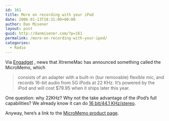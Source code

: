 ```yaml
---
id: 161
title: More on recording with your iPod
date: 2006-01-13T18:31:00+00:00
author: Dan Misener
layout: post
guid: http://danmisener.com/?p=161
permalink: /more-on-recording-with-your-ipod/
categories:
  - Radio
---
```

Via [Engadget](http://engadget.com/2006/01/13/micromemo-adds-16-bit-recording-to-ipod/) , news that XtremeMac has announced something called the MicroMemo, which

> consists of an adapter with a built-in (bur removable) flexible mic, and records 16-bit audio from 5G iPods at 22 KHz. It&#8217;s powered by the iPod and will cost $79.95 when it ships later this year.

One question: why 22KHz? Why not the take advantage of the iPod&#8217;s full capabilities? We already know it can do [16 bit/44.1 KHz/stereo](http://www.apple.com/ipod/specs.html).

Anyway, here&#8217;s a link to the [MicroMemo product page](http://www.xtrememac.com/audio/earphones_recorders/micromemo.php).